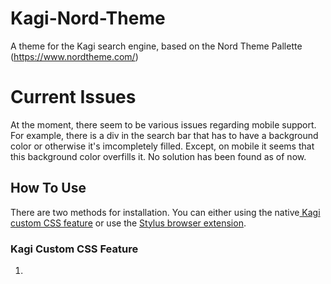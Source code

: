 # Kagi-Nord-Theme

A theme for the Kagi search engine, based on the Nord Theme Pallette (https://www.nordtheme.com/)

# Current Issues

At the moment, there seem to be various issues regarding mobile support.
For example, there is a div in the search bar that has to have a background color or otherwise it's imcompletely filled. Except, on mobile it seems that this background color overfills it. No solution has been found as of now.

## How To Use

There are two methods for installation. You can either using the native[ Kagi custom CSS feature](https://help.kagi.com/kagi/features/custom-css.html#customizing-kagi-css) or use the [Stylus browser extension](https://chromewebstore.google.com/detail/stylus/clngdbkpkpeebahjckkjfobafhncgmne).

### Kagi Custom CSS Feature

1.
